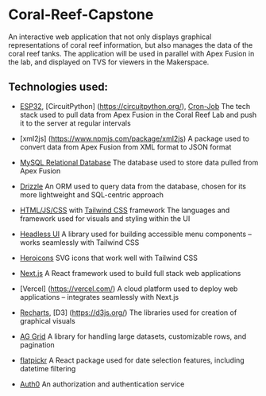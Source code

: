 # Coral-Reef-Capstone

An interactive web application that not only displays graphical representations of coral reef information, but also manages the data of the coral reef tanks. The application will be used in parallel with Apex Fusion in the lab, and displayed on TVS for viewers in the Makerspace. 

## Technologies used:

- [ESP32](http://esp32.net/), [CircuitPython] (https://circuitpython.org/), [Cron-Job](https://cron-job.org/)
    The tech stack used to pull data from Apex Fusion in the Coral Reef Lab and push it to the server at regular intervals

- [xml2js] (https://www.npmjs.com/package/xml2js)
    A package used to convert data from Apex Fusion from XML format to JSON format

- [MySQL Relational Database](https://www.mysql.com/)
    The database used to store data pulled from Apex Fusion 

- [Drizzle](https://orm.drizzle.team/)
    An ORM used to query data from the database, chosen for its more lightweight and SQL-centric approach

- [HTML/JS/CSS](https://developer.mozilla.org/en-US/docs/Web/HTML) with [Tailwind CSS](https://tailwindcss.com/) framework
    The languages and framework used for visuals and styling within the UI

- [Headless UI](https://headlessui.dev/)
    A library used for building accessible menu components – works seamlessly with Tailwind CSS

- [Heroicons](https://heroicons.com/)
    SVG icons that work well with Tailwind CSS

- [Next.js](https://nextjs.org/)
    A React framework used to build full stack web applications

- [Vercel] (https://vercel.com/)
    A cloud platform used to deploy web applications – integrates seamlessly with Next.js
    
- [Recharts](https://recharts.org/), [D3] (https://d3js.org/)
    The libraries used for creation of graphical visuals

- [AG Grid](https://www.ag-grid.com/)
    A library for handling large datasets, customizable rows, and pagination

- [flatpickr](https://reactdatepicker.com/)
    A React package used for date selection features, including datetime filtering
    
- [Auth0](https://auth0.com/)
    An authorization and authentication service